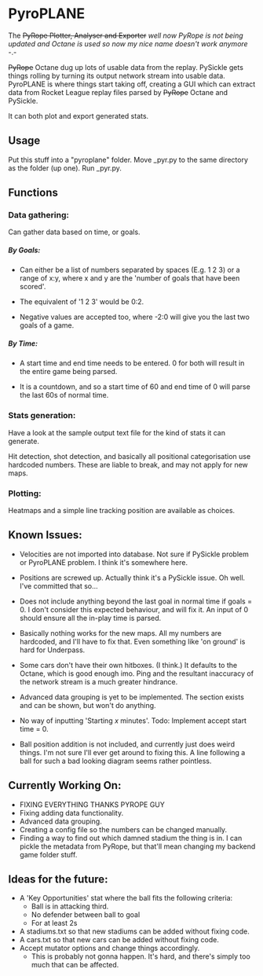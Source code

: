 # PyroPLANE
The ~~PyRope Plotter, Analyser and Exporter~~ *well now PyRope is not being updated and Octane is used so now my nice name doesn't work anymore* -.-

~~PyRope~~ Octane dug up lots of usable data from the replay. PySickle gets things rolling by turning its output network stream into usable data. PyroPLANE is where things start taking off, creating a GUI which can extract data from Rocket League replay files parsed by ~~PyRope~~ Octane and PySickle. 

It can both plot and export generated stats.

## Usage
Put this stuff into a "pyroplane" folder. Move _pyr.py to the same directory as the folder (up one). Run _pyr.py.


## Functions

### Data gathering:
  Can gather data based on time, or goals.
  
##### By Goals:
  * Can either be a list of numbers separated by spaces (E.g. 1 2 3) or a range of x:y, where x and y are the 'number of goals that have been scored'.
  
  * The equivalent of '1 2 3' would be 0:2.
 
  * Negative values are accepted too, where -2:0 will give you the last two goals of a game.
  
    
##### By Time:
  * A start time and end time needs to be entered. 0 for both will result in the entire game being parsed.
  
  * It is a countdown, and so a start time of 60 and end time of 0 will parse the last 60s of normal time.
  

  
  
### Stats generation:
  Have a look at the sample output text file for the kind of stats it can generate.
  
  Hit detection, shot detection, and basically all positional categorisation use hardcoded numbers. These are liable to break, and may not apply for new maps.
  
  
### Plotting:
  Heatmaps and a simple line tracking position are available as choices.
  



## Known Issues:
  * Velocities are not imported into database. Not sure if PySickle problem or PyroPLANE problem. I think it's somewhere here.
  
  * Positions are screwed up. Actually think it's a PySickle issue. Oh well. I've committed that so...
  
  * Does not include anything beyond the last goal in normal time if goals = 0. I don't consider this expected behaviour, and will fix it. An input of 0 should ensure all the in-play time is parsed.
  
  * Basically nothing works for the new maps. All my numbers are hardcoded, and I'll have to fix that. Even something like 'on ground' is hard for Underpass.
  
  * Some cars don't have their own hitboxes. (I think.) It defaults to the Octane, which is good enough imo. Ping and the resultant inaccuracy of the network stream is a much greater hindrance.
  
  * Advanced data grouping is yet to be implemented. The section exists and can be shown, but won't do anything.
  
  * No way of inputting 'Starting *x* minutes'. Todo: Implement accept start time = 0.

  * Ball position addition is not included, and currently just does weird things. I'm not sure I'll ever get around to fixing this. A line following a ball for such a bad looking diagram seems rather pointless.
  
## Currently Working On:
  * FIXING EVERYTHING THANKS PYROPE GUY
  * Fixing adding data functionality.
  * Advanced data grouping.
  * Creating a config file so the numbers can be changed manually.
  * Finding a way to find out which damned stadium the thing is in. I can pickle the metadata from PyRope, but that'll mean changing my backend game folder stuff.
  
## Ideas for the future:
  * A 'Key Opportunities' stat where the ball fits the following criteria:
    * Ball is in attacking third.
    * No defender between ball to goal
    * For at least 2s
  * A stadiums.txt so that new stadiums can be added without fixing code.
  * A cars.txt so that new cars can be added without fixing code.
  * Accept mutator options and change things accordingly.
    * This is probably not gonna happen. It's hard, and there's simply too much that can be affected.
